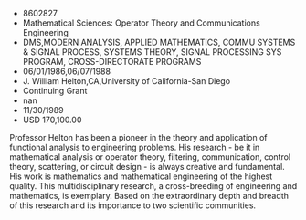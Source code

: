 
* 8602827
* Mathematical Sciences: Operator Theory and Communications Engineering
* DMS,MODERN ANALYSIS, APPLIED MATHEMATICS, COMMU SYSTEMS & SIGNAL PROCESS, SYSTEMS THEORY, SIGNAL PROCESSING SYS PROGRAM, CROSS-DIRECTORATE PROGRAMS
* 06/01/1986,06/07/1988
* J. William Helton,CA,University of California-San Diego
* Continuing Grant
* nan
* 11/30/1989
* USD 170,100.00

Professor Helton has been a pioneer in the theory and application of functional
analysis to engineering problems. His research - be it in mathematical analysis
or operator theory, filtering, communication, control theory, scattering, or
circuit design - is always creative and fundamental. His work is mathematics and
mathematical engineering of the highest quality. This multidisciplinary
research, a cross-breeding of engineering and mathematics, is exemplary. Based
on the extraordinary depth and breadth of this research and its importance to
two scientific communities.
